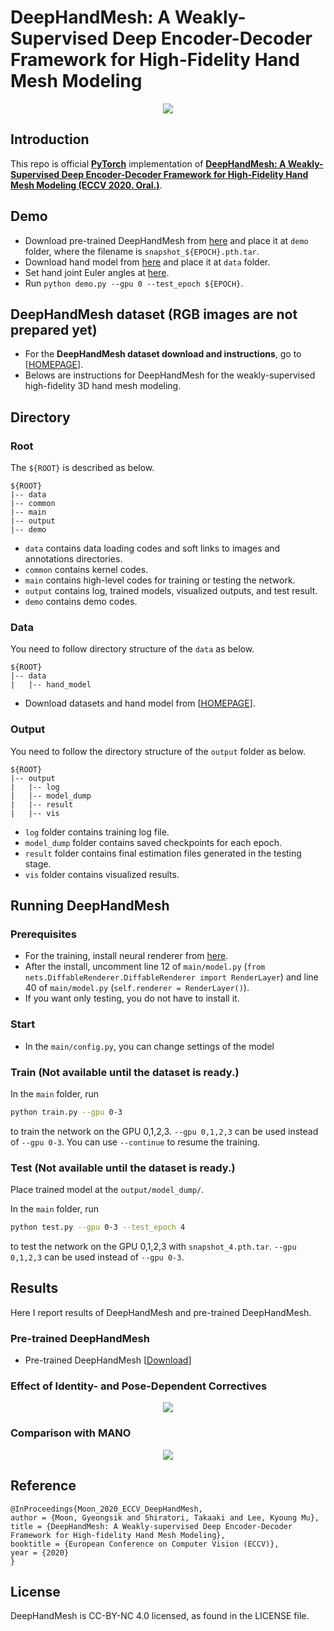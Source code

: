 # DeepHandMesh: A Weakly-Supervised Deep Encoder-Decoder Framework for High-Fidelity Hand Mesh Modeling

<p align="center">  
<img src="assets/teaser.png">  
</p> 

## Introduction
This repo is official **[PyTorch](https://pytorch.org)** implementation of **[DeepHandMesh: A Weakly-Supervised Deep Encoder-Decoder Framework for High-Fidelity Hand Mesh Modeling (ECCV 2020. Oral.)](https://arxiv.org/abs/2008.08213)**. 

## Demo
* Download pre-trained DeepHandMesh from [here](https://drive.google.com/drive/folders/1V4pY9bcmmPqsDW-4yj62ATCT7JdEz_5p?usp=sharing) and place it at `demo` folder, where the filename is `snapshot_${EPOCH}.pth.tar`.
* Download hand model from [here](https://drive.google.com/file/d/1GTtkyuuIHbo188L0_d8DAmuJukoG-luJ/view?usp=sharing) and place it at `data` folder.
* Set hand joint Euler angles at [here](https://github.com/facebookresearch/DeepHandMesh/blob/508119e288ef35d4160043e5d3d174d2bf0d1873/demo/demo.py#L73).
* Run `python demo.py --gpu 0 --test_epoch ${EPOCH}`.

## DeepHandMesh dataset (RGB images are not prepared yet)
* For the **DeepHandMesh dataset download and instructions**, go to [[HOMEPAGE](https://mks0601.github.io/DeepHandMesh/)]. 
* Belows are instructions for DeepHandMesh for the weakly-supervised high-fidelity 3D hand mesh modeling.

## Directory
### Root
The `${ROOT}` is described as below.
```
${ROOT}
|-- data
|-- common
|-- main
|-- output
|-- demo
```
* `data` contains data loading codes and soft links to images and annotations directories.
* `common` contains kernel codes.
* `main` contains high-level codes for training or testing the network.
* `output` contains log, trained models, visualized outputs, and test result.
* `demo` contains demo codes.

### Data
You need to follow directory structure of the `data` as below.
```
${ROOT}
|-- data
|   |-- hand_model
```
* Download datasets and hand model from [[HOMEPAGE](https://mks0601.github.io/DeepHandMesh/)]. 

### Output
You need to follow the directory structure of the `output` folder as below.
```
${ROOT}
|-- output
|   |-- log
|   |-- model_dump
|   |-- result
|   |-- vis
```
* `log` folder contains training log file.
* `model_dump` folder contains saved checkpoints for each epoch.
* `result` folder contains final estimation files generated in the testing stage.
* `vis` folder contains visualized results.

## Running DeepHandMesh
### Prerequisites
* For the training, install neural renderer from [here](https://github.com/daniilidis-group/neural_renderer).
* After the install, uncomment line 12 of `main/model.py` (`from nets.DiffableRenderer.DiffableRenderer import RenderLayer`) and line 40 of `main/model.py` (`self.renderer = RenderLayer()`).
* If you want only testing, you do not have to install it.

### Start
* In the `main/config.py`, you can change settings of the model

### Train (Not available until the dataset is ready.)
In the `main` folder, run
```bash
python train.py --gpu 0-3
```
to train the network on the GPU 0,1,2,3. `--gpu 0,1,2,3` can be used instead of `--gpu 0-3`. You can use `--continue` to resume the training.


### Test (Not available until the dataset is ready.)
Place trained model at the `output/model_dump/`.

In the `main` folder, run 
```bash
python test.py --gpu 0-3 --test_epoch 4
```
to test the network on the GPU 0,1,2,3 with `snapshot_4.pth.tar`. `--gpu 0,1,2,3` can be used instead of `--gpu 0-3`.  

## Results  
Here I report results of DeepHandMesh and pre-trained DeepHandMesh.
### Pre-trained DeepHandMesh
* Pre-trained DeepHandMesh [[Download](https://drive.google.com/drive/folders/1V4pY9bcmmPqsDW-4yj62ATCT7JdEz_5p?usp=sharing)]

### Effect of Identity- and Pose-Dependent Correctives
<p align="center">  
<img src="assets/each_component.jpg">  
</p> 

### Comparison with MANO
<p align="center">  
<img src="assets/comparison_with_mano.jpg">  
</p> 

## Reference  
```  
@InProceedings{Moon_2020_ECCV_DeepHandMesh,  
author = {Moon, Gyeongsik and Shiratori, Takaaki and Lee, Kyoung Mu},  
title = {DeepHandMesh: A Weakly-supervised Deep Encoder-Decoder Framework for High-fidelity Hand Mesh Modeling},  
booktitle = {European Conference on Computer Vision (ECCV)},  
year = {2020}  
}  
```

## License
DeepHandMesh is CC-BY-NC 4.0 licensed, as found in the LICENSE file.
